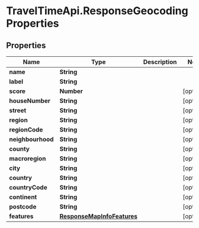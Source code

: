 # TravelTimeApi.ResponseGeocodingProperties

## Properties

Name | Type | Description | Notes
------------ | ------------- | ------------- | -------------
**name** | **String** |  | 
**label** | **String** |  | 
**score** | **Number** |  | [optional] 
**houseNumber** | **String** |  | [optional] 
**street** | **String** |  | [optional] 
**region** | **String** |  | [optional] 
**regionCode** | **String** |  | [optional] 
**neighbourhood** | **String** |  | [optional] 
**county** | **String** |  | [optional] 
**macroregion** | **String** |  | [optional] 
**city** | **String** |  | [optional] 
**country** | **String** |  | [optional] 
**countryCode** | **String** |  | [optional] 
**continent** | **String** |  | [optional] 
**postcode** | **String** |  | [optional] 
**features** | [**ResponseMapInfoFeatures**](ResponseMapInfoFeatures.md) |  | [optional] 


